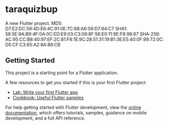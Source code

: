 # taraquizbup

A new Flutter project.
MD5: D7:E2:DC:59:4D:E6:4C:91:0E:7C:68:A6:59:D7:84:C7
SHA1: 58:5E:9A:B9:4F:0A:0C:ED:E9:03:C3:06:8F:56:E0:11:9E:F8:98:67
SHA-256: AC:95:CC:B8:40:97:EF:2C:81:F8:1E:9C:28:51:31:19:B1:3E:E5:40:0F:99:72:0C:D5:CF:C3:65:A2:8A:86:CB
## Getting Started

This project is a starting point for a Flutter application.

A few resources to get you started if this is your first Flutter project:

- [Lab: Write your first Flutter app](https://docs.flutter.dev/get-started/codelab)
- [Cookbook: Useful Flutter samples](https://docs.flutter.dev/cookbook)

For help getting started with Flutter development, view the
[online documentation](https://docs.flutter.dev/), which offers tutorials,
samples, guidance on mobile development, and a full API reference.
